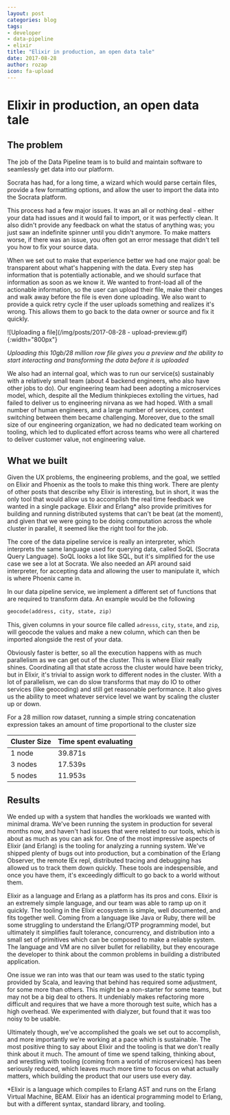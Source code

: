 ```yaml
---
layout: post
categories: blog
tags:
- developer
- data-pipeline
- elixir
title: "Elixir in production, an open data tale"
date: 2017-08-28
author: rozap
icon: fa-upload
---
```


# Elixir in production, an open data tale

## The problem
The job of the Data Pipeline team is to build and maintain software to seamlessly get data into our platform.

Socrata has had, for a long time, a wizard which would parse certain files, provide a few formatting options, and allow the user to import the data into the Socrata platform.

This process had a few major issues.
It was an all or nothing deal - either your data had issues and it would fail to import, or it was perfectly clean.
It also didn't provide any feedback on what the status of anything was; you just saw an indefinite spinner until you didn't anymore.
To make matters worse, if there was an issue, you often got an error message that didn't tell you how to fix your source data.


When we set out to make that experience better we had one major goal: be transparent about what's happening with the data.
Every step has information that is potentially actionable, and we should surface that information as soon as we know it.
We wanted to front-load all of the actionable information, so the user can upload their file, make their changes and walk away before the file is even done uploading.
We also want to provide a quick retry cycle if the user uploads something and realizes it's wrong.
This allows them to go back to the data owner or source and fix it quickly.


![Uploading a file](/img/posts/2017-08-28 - upload-preview.gif){:width="800px"}

*Uploading this 10gb/28 million row file gives you a preview and the ability to start interacting and transforming the data before it is uploaded*

We also had an internal goal, which was to run our service(s) sustainably with a relatively small team (about 4 backend engineers, who also have other jobs to do).
Our engineering team had been adopting a microservices model, which, despite all the Medium thinkpieces extolling the virtues, had failed to deliver us to engineering nirvana as we had hoped.
With a small number of human engineers, and a large number of services, context switching between them became challenging.
Moreover, due to the small size of our engineering organization, we had no dedicated team working on tooling, which led to duplicated effort across teams who were all chartered to deliver customer value, not engineering value.


## What we built

Given the UX problems, the engineering problems, and the goal, we settled on Elixir and Phoenix as the tools to make this thing work.
There are plenty of other posts that describe why Elixir is interesting, but in short, it was the only tool that would allow us to accomplish the real time feedback we wanted in a single package.
Elixir and Erlang* also provide primitives for building and running distributed systems that can't be beat (at the moment), and given that we were going to be doing computation across the whole cluster in parallel, it seemed like the right tool for the job.


The core of the data pipeline service is really an interpreter, which interprets the same language used for querying data, called SoQL (Socrata Query Language).
SoQL looks a lot like SQL, but it's simplified for the use case we see a lot at Socrata.
We also needed an API around said interpreter, for accepting data and allowing the user to manipulate it, which is where Phoenix came in.


In our data pipeline service, we implement a different set of functions that are required to transform data.
An example would be the following

```sql
geocode(address, city, state, zip)
```

This, given columns in your source file called `adresss`, `city`, `state`, and `zip`, will geocode the values and make a new column, which can then be imported alongside the rest of your data.


Obviously faster is better, so all the execution happens with as much parallelism as we can get out of the cluster.
This is where Elixir really shines.
Coordinating all that state across the cluster would have been tricky, but in Elixir, it's trivial to assign work to different nodes in the cluster.
With a lot of parallelism, we can do slow transforms that may do IO to other services (like geocoding) and still get reasonable performance.
It also gives us the ability to meet whatever service level we want by scaling the cluster up or down.


For a 28 million row dataset, running a simple string concatenation expression takes an amount of time proportional to the cluster size


| Cluster Size | Time spent evaluating |
| -------------| ------------------------------------ |
| 1 node       |  39.871s |
| 3 nodes      |  17.539s |
| 5 nodes      |  11.953s |


## Results
We ended up with a system that handles the workloads we wanted with minimal drama.
We've been running the system in production for several months now, and haven't had issues that were related to our tools, which is about as much as you can ask for.
One of the most impressive aspects of Elixir (and Erlang) is the tooling for analyzing a running system.
We've shipped plenty of bugs out into production, but a combination of the Erlang Observer, the remote IEx repl, distributed tracing and debugging has allowed us to track them down quickly.
These tools are indespensible, and once you have them, it's exceedingly difficult to go back to a world without them.


Elixir as a language and Erlang as a platform has its pros and cons.
Elixir is an extremely simple language, and our team was able to ramp up on it quickly. The tooling in the Elixir ecosystem is simple, well documented, and fits together well.
Coming from a language like Java or Ruby, there will be some struggling to understand the Erlang/OTP programming model, but ultimately it simplifies fault tolerance, concurrency, and distribution into a small set of primitives which can be composed to make a reliable system. The language and VM are no silver bullet for reliability, but they encourage the developer to think about the common problems in building a distributed application.


One issue we ran into was that our team was used to the static typing provided by Scala, and leaving that behind has required some adjustment, for some more than others.
This might be a non-starter for some teams, but may not be a big deal to others.
It undeniably makes refactoring more difficult and requires that we have a more thorough test suite, which has a high overhead.
We experimented with dialyzer, but found that it was too noisy to be usable.


Ultimately though, we've accomplished the goals we set out to accomplish, and more importantly we're working at a pace which is sustainable.
The most positive thing to say about Elixir and the tooling is that we don't really think about it much.
The amount of time we spend talking, thinking about, and wrestling with tooling (coming from a world of microservices) has been seriously reduced, which leaves much more time to focus on what actually matters, which building the product that our users use every day.


*Elixir is a language which compiles to Erlang AST and runs on the Erlang Virtual Machine, BEAM. Elixir has an identical programming model to Erlang, but with a different syntax, standard library, and tooling.
